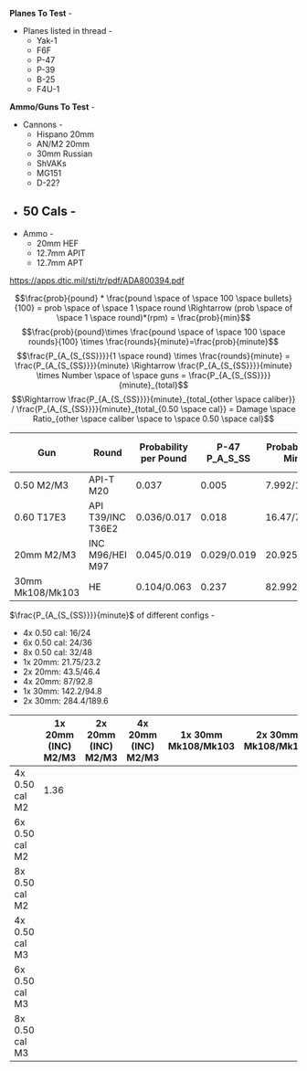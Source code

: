 **Planes To Test** - 
- Planes listed in thread - 
	- Yak-1
	- F6F
	- P-47
	- P-39
	- B-25
	- F4U-1

**Ammo/Guns To Test** - 
- Cannons -
	- Hispano 20mm
	- AN/M2 20mm
	- 30mm Russian
	- ShVAKs
	- MG151
	- D-22?
- 50 Cals - 
	- 
- Ammo - 
	- 20mm HEF
	- 12.7mm APIT
	- 12.7mm APT

https://apps.dtic.mil/sti/tr/pdf/ADA800394.pdf

$$\frac{prob}{pound} * \frac{pound \space of \space 100 \space bullets}{100} = prob \space of \space 1 \space round \Rightarrow (prob \space of \space 1 \space round)*(rpm) = \frac{prob}{min}$$
$$\frac{prob}{pound}\times \frac{pound \space of \space 100 \space rounds}{100} \times \frac{rounds}{minute}=\frac{prob}{minute}$$
$$\frac{P_{A_{S_{SS}}}}{1 \space round} \times \frac{rounds}{minute} = \frac{P_{A_{S_{SS}}}}{minute} \Rightarrow \frac{P_{A_{S_{SS}}}}{minute} \times Number \space of \space guns = \frac{P_{A_{S_{SS}}}}{minute}_{total}$$
$$\Rightarrow \frac{P_{A_{S_{SS}}}}{minute}_{total_{other \space caliber}} / \frac{P_{A_{S_{SS}}}}{minute}_{total_{0.50 \space cal}} = Damage \space Ratio_{other \space caliber \space to \space 0.50 \space cal}$$

| Gun              | Round             | Probability per Pound | P-47 P_A_S_SS | Probability per Minute | P-47 P_A_S_SS per Minute |
| ---------------- | ----------------- | --------------------- | ------------- | ---------------------- | ------------------------ |
| 0.50 M2/M3       | API-T M20         | 0.037                 | 0.005         | 7.992/11.988           | 4/6                      |
| 0.60 T17E3       | API T39/INC T36E2 | 0.036/0.017           | 0.018         | 16.47/7.7775           | 13.5                     |
| 20mm M2/M3       | INC M96/HEI M97   | 0.045/0.019           | 0.029/0.019   | 20.925/7.936           | 21.75/15.2               |
| 30mm Mk108/Mk103 | HE                | 0.104/0.063           | 0.237         | 82.992/55.692          | 142.2/94.8               |
$\frac{P_{A_{S_{SS}}}}{minute}$ of different configs - 
- 4x 0.50 cal: 16/24 
- 6x 0.50 cal: 24/36
- 8x 0.50 cal: 32/48
- 1x 20mm: 21.75/23.2
- 2x 20mm: 43.5/46.4
- 4x 20mm: 87/92.8
- 1x 30mm: 142.2/94.8
- 2x 30mm: 284.4/189.6


|                | 1x 20mm (INC) M2/M3 | 2x 20mm (INC) M2/M3 | 4x 20mm (INC) M2/M3 | 1x 30mm Mk108/Mk103 | 2x 30mm Mk108/Mk103 |
| -------------- | ------------------- | ------------------- | ------------------- | ------------------- | ------------------- |
| 4x 0.50 cal M2 | 1.36                |                     |                     |                     |                     |
| 6x 0.50 cal M2 |                     |                     |                     |                     |                     |
| 8x 0.50 cal M2 |                     |                     |                     |                     |                     |
| 4x 0.50 cal M3 |                     |                     |                     |                     |                     |
| 6x 0.50 cal M3 |                     |                     |                     |                     |                     |
| 8x 0.50 cal M3 |                     |                     |                     |                     |                     |
